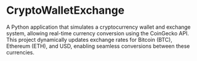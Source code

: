 # CryptoWalletExchange
A Python application that simulates a cryptocurrency wallet and exchange system, allowing real-time currency conversion using the CoinGecko API. This project dynamically updates exchange rates for Bitcoin (BTC), Ethereum (ETH), and USD, enabling seamless conversions between these currencies.
